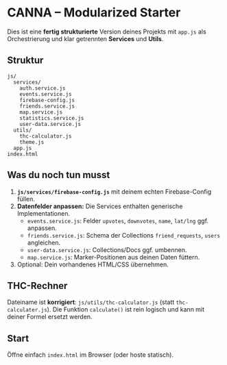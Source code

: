 # CANNA – Modularized Starter

Dies ist eine **fertig strukturierte** Version deines Projekts mit `app.js` als Orchestrierung und klar getrennten **Services** und **Utils**.

## Struktur
```
js/
  services/
    auth.service.js
    events.service.js
    firebase-config.js
    friends.service.js
    map.service.js
    statistics.service.js
    user-data.service.js
  utils/
    thc-calculator.js
    theme.js
  app.js
index.html
```

## Was du noch tun musst
1. **`js/services/firebase-config.js`** mit deinem echten Firebase-Config füllen.
2. **Datenfelder anpassen:** Die Services enthalten generische Implementationen.
   - `events.service.js`: Felder `upvotes`, `downvotes`, `name`, `lat/lng` ggf. anpassen.
   - `friends.service.js`: Schema der Collections `friend_requests`, `users` angleichen.
   - `user-data.service.js`: Collections/Docs ggf. umbennen.
   - `map.service.js`: Marker-Positionen aus deinen Daten füttern.
3. Optional: Dein vorhandenes HTML/CSS übernehmen.

## THC-Rechner
Dateiname ist **korrigiert**: `js/utils/thc-calculator.js` (statt `thc-calculater.js`). Die Funktion `calculate()` ist rein logisch und kann mit deiner Formel ersetzt werden.

## Start
Öffne einfach `index.html` im Browser (oder hoste statisch).
